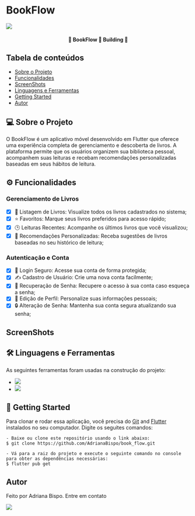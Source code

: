   <h1>BookFlow</h1>

<img src="http://img.shields.io/static/v1?label=STATUS&message=Building&color=BLUE&style=for-the-badge"/>

<h4 align="center"> 
	🚧  BookFlow 🚀 Building  🚧
</h4> <!-- Status -->

<h2 id="sumario">Tabela de conteúdos</h2>
<ul>
    <li><a href="#sobre">Sobre o Projeto</a></li>
    <li><a href="#funcionalidade">Funcionalidades</a></li>
    <li><a href="#screenshots">ScreenShots</a></li>
    <li><a href="#linguagem">Linguagens e Ferramentas</a></li>
    <li><a href="#started">Getting Started</a></li>
    <li><a href='#autor'>Autor</a></li>
    <!--<li><a href=#licenca>Licença</a></li>-->
</ul>
<!-- final sumario -->

<h2 id='sobre'>💻 Sobre o Projeto</h2>

<p>
O BookFlow é um aplicativo móvel desenvolvido em Flutter que oferece uma experiência completa de gerenciamento e descoberta de livros. A plataforma permite que os usuários organizem sua biblioteca pessoal, acompanhem suas leituras e recebam recomendações personalizadas baseadas em seus hábitos de leitura.
</p>
<!--final sobre -->

<h2 id='funcionalidade'>⚙️ Funcionalidades</h2>

<h3>Gerenciamento de Livros</h3>

- [x] 📖 Listagem de Livros: Visualize todos os livros cadastrados no sistema;
- [x] ⭐ Favoritos: Marque seus livros preferidos para acesso rápido;
- [x] 🕒 Leituras Recentes: Acompanhe os últimos livros que você visualizou;
- [x] 🎯 Recomendações Personalizadas: Receba sugestões de livros baseadas no seu histórico de leitura;

<h3>Autenticação e Conta</h3>

- [x] 🔐 Login Seguro: Acesse sua conta de forma protegida;
- [x] ✍️ Cadastro de Usuário: Crie uma nova conta facilmente;
- [x] 🔑 Recuperação de Senha: Recupere o acesso à sua conta caso esqueça a senha;
- [x] 👤 Edição de Perfil: Personalize suas informações pessoais;
- [x] 🔒 Alteração de Senha: Mantenha sua conta segura atualizando sua senha;

<!-- ScreenShots -->

<h2 id="screenshot">ScreenShots</h2>
<p align="center"> 

</p>

<!-- final funcionalidades -->
<h2 id='linguagem'>🛠 Linguagens e Ferramentas</h2>

<p>
As seguintes ferramentas foram usadas na construção do projeto:
</p>
<ul>
  <li><img src="https://img.shields.io/badge/Dart-0175C2?style=for-the-badge&logo=dart&logoColor=white">
  </li>
  <li><img src="https://img.shields.io/badge/Flutter-02569B?style=for-the-badge&logo=flutter&logoColor=white"></li>
  
</ul>
<!-- final linguagens -->
<h2 id='started'>🚀 Getting Started</h2>

Para clonar e rodar essa aplicação, você precisa do [Git](https://git-scm.com) and [Flutter](https://docs.flutter.dev/get-started/install) instalados no seu computador. Digite os seguites comandos:

    - Baixe ou clone este repositório usando o link abaixo:
    $ git clone https://github.com/AdrianaBispo/book_flow.git
    
    - Vá para a raiz do projeto e execute o seguinte comando no console para obter as dependências necessárias:
    $ flutter pub get


<h2 id="autor">Autor</h2>

  <p>Feito por Adriana Bispo. Entre em contato</p>
  <a href="mailto:adriana.bispo283@gmail.com"><img src="https://img.shields.io/badge/Gmail-D14836?style=for-the-badge&logo=gmail&logoColor=white" target="_blank"></a>


